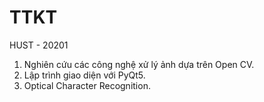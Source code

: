 # TTKT
HUST - 20201
1. Nghiên cứu các công nghệ xử lý ảnh dựa trên Open CV.
2. Lập trình giao diện với PyQt5.
3. Optical Character Recognition.
